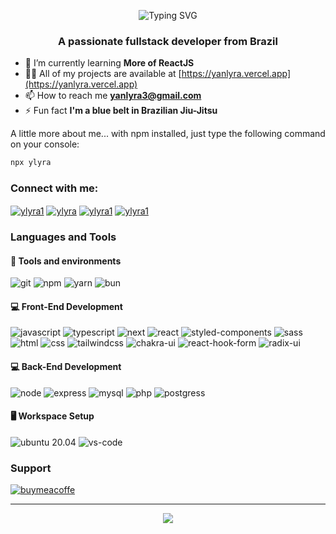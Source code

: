 <p align="center"><a><img src="https://readme-typing-svg.demolab.com?font=Fira+Code&pause=1000&color=4863F7&center=true&vCenter=true&width=435&lines=Hi+%F0%9F%91%8B%2C+I'm+Yan;" alt="Typing SVG" /></a></p>
<h3 align="center">A passionate fullstack developer from Brazil</h3>

- 🌱 I’m currently learning **More of ReactJS**
- 👨‍💻 All of my projects are available at [https://yanlyra.vercel.app](https://yanlyra.vercel.app)
- 📫 How to reach me **yanlyra3@gmail.com**
- ⚡ Fun fact **I'm a blue belt in Brazilian Jiu-Jitsu**

A little more about me... with npm installed, just type the following command on your console:

```bash
npx ylyra
```

<h3 align="left">Connect with me:</h3>
<p align="left">
  <a href="https://twitter.com/ylyra1" target="blank"><img align="center" src="https://img.shields.io/badge/Twitter-1DA1F2?style=for-the-badge&logo=twitter&logoColor=white" alt="ylyra1" /></a>
  <a href="https://linkedin.com/in/ylyra" target="blank"><img align="center" src="https://img.shields.io/badge/LinkedIn-00A0DC?style=for-the-badge&logo=linkedin&logoColor=white" alt="ylyra" /></a>
  <a href="https://fb.com/ylyra1" target="blank"><img align="center" src="https://img.shields.io/badge/Facebook-385898?style=for-the-badge&logo=facebook&logoColor=white" alt="ylyra1" /></a>
  <a href="https://instagram.com/ylyra1" target="blank"><img align="center" src="https://img.shields.io/badge/Instagram-405DE6?style=for-the-badge&logo=instagram&logoColor=white" alt="ylyra1" /></a>
</p>

### Languages and Tools

#### :wrench: Tools and environments

![git](https://img.shields.io/badge/Git-F05032.svg?style=for-the-badge&logo=git&logoColor=white)
![npm](https://img.shields.io/badge/NPM-CB3837.svg?style=for-the-badge&logo=npm&logoColor=white)
![yarn](https://img.shields.io/badge/Yarn-2C8EBB.svg?style=for-the-badge&logo=yarn&logoColor=white)
![bun](https://img.shields.io/badge/Bun-f9f1e1.svg?style=for-the-badge&logo=bun&logoColor=black)

#### :computer: Front-End Development

![javascript](https://img.shields.io/badge/JavaScript-F7DF1E?style=for-the-badge&logo=javascript&logoColor=black)
![typescript](https://img.shields.io/badge/TypeScript-3178C6?style=for-the-badge&logo=typescript&logoColor=white)
![next](https://img.shields.io/badge/Next-000000?style=for-the-badge&logo=nextdotjs&logoColor=FFFFFF)
![react](https://img.shields.io/badge/React-20232A?style=for-the-badge&logo=react&logoColor=61DAFB)
![styled-components](https://img.shields.io/badge/styled_components-DB7093?style=for-the-badge&logo=styled-components&logoColor=white)
![sass](https://img.shields.io/badge/Sass-CF649A?style=for-the-badge&logo=sass&logoColor=white)
![html](https://img.shields.io/badge/HTML5-E34F26?style=for-the-badge&logo=html5&logoColor=white)
![css](https://img.shields.io/badge/CSS3-1572B6?style=for-the-badge&logo=css3&logoColor=white)
![tailwindcss](https://img.shields.io/badge/Tailwind-22d3ee?style=for-the-badge&logo=tailwindcss&logoColor=white)
![chakra-ui](https://img.shields.io/badge/Chakra-319795?style=for-the-badge&logo=chakra-ui&logoColor=white)
![react-hook-form](https://img.shields.io/badge/React_Hook_Form-ec5990?style=for-the-badge&logo=react-hook-form&logoColor=white)
![radix-ui](https://img.shields.io/badge/Radix-0ac5b3?style=for-the-badge&logo=radix-ui&logoColor=white)

#### :computer: Back-End Development

![node](https://img.shields.io/badge/Node.js-43853D?style=for-the-badge&logo=node.js&logoColor=white)
![express](https://img.shields.io/badge/Express.js-404D59?style=for-the-badge)
![mysql](https://img.shields.io/badge/MySQL-00000F?style=for-the-badge&logo=mysql&logoColor=white)
![php](https://img.shields.io/badge/PHP-777BB4?style=for-the-badge&logo=php&logoColor=white)
![postgress](https://img.shields.io/badge/PostgreSQL-316192?style=for-the-badge&logo=postgresql&logoColor=white)

#### 🖥️ Workspace Setup

![ubuntu 20.04](https://img.shields.io/badge/Ubuntu-e95420?style=for-the-badge&logo=ubuntu&logoColor=white)
![vs-code](https://img.shields.io/badge/VS_Code-007ACC?style=for-the-badge&logo=Visual-Studio-Code&logoColor=white)

### Support

[![buymeacoffe](https://img.buymeacoffee.com/button-api/?text=Buy%20me%20a%20coffee&emoji=&slug=ylyra&button_colour=FFDD00&font_colour=000000&font_family=Cookie&outline_colour=000000&coffee_colour=ffffff)](https://www.buymeacoffee.com/ylyra)

_____

<p align="center">
<a align="center"><img src="https://github-readme-stats.vercel.app/api/top-langs?username=ylyra&show_icons=true&hide_border=true&count_private=true&theme=vision-friendly-dark&title_color=7159c1&icon_color=7159c1&layout=compact" /></a>
</p> 
 
<!-- <p align="center"> -->
<!-- <a><img src="https://github-readme-stats.vercel.app/api?username=ylyra&show_icons=true&hide_border=true&count_private=true&theme=vision-friendly-dark&title_color=7159c1&icon_color=7159c1&hide=stars,issues" /></a> -->
<!-- </p> -->
